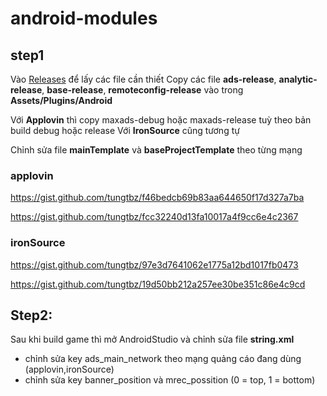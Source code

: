 # android-modules

## step1
Vào [Releases](https://github.com/tungtbz/android-modules/releases/) để lấy các file cần thiết
Copy các file **ads-release**, **analytic-release**, **base-release**, **remoteconfig-release** vào trong **Assets/Plugins/Android**

Với **Applovin** thì copy maxads-debug hoặc maxads-release tuỳ theo bản build debug hoặc release
Với **IronSource** cũng tương tự

Chỉnh sửa file **mainTemplate** và **baseProjectTemplate** theo từng mạng
### applovin
https://gist.github.com/tungtbz/f46bedcb69b83aa644650f17d327a7ba

https://gist.github.com/tungtbz/fcc32240d13fa10017a4f9cc6e4c2367

### ironSource
https://gist.github.com/tungtbz/97e3d7641062e1775a12bd1017fb0473

https://gist.github.com/tungtbz/19d50bb212a257ee30be351c86e4c9cd

## Step2:
Sau khi build game thì mở AndroidStudio và chỉnh sửa file **string.xml**
- chỉnh sửa key ads_main_network theo mạng quảng cáo đang dùng (applovin,ironSource)
- chỉnh sửa key banner_position và mrec_possition (0 = top, 1 = bottom)

